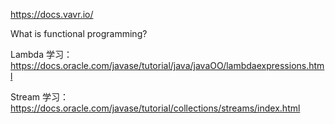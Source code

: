https://docs.vavr.io/

What is functional programming?

Lambda 学习：https://docs.oracle.com/javase/tutorial/java/javaOO/lambdaexpressions.html

Stream 学习：https://docs.oracle.com/javase/tutorial/collections/streams/index.html